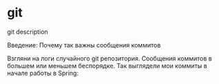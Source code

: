 # git
git description

Введение: Почему так важны сообщения коммитов

Взгляни на логи случайного git репозитория. Сообщения коммитов в большем или меньшем беспорядке. Так выглядели мои коммиты в начале работы в Spring:
